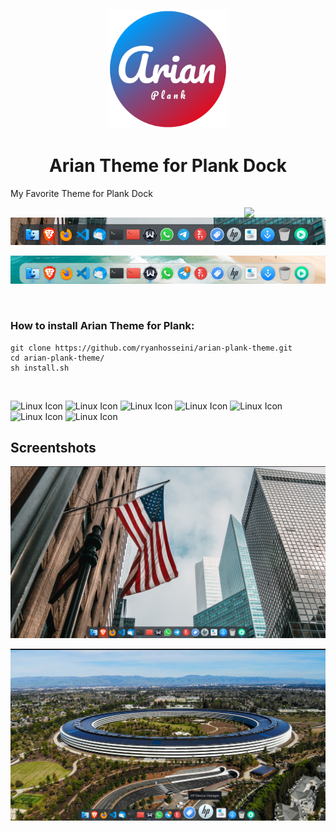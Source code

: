 <p align="center">
<a href="https://www.pling.com/p/1911700/" target="_blank"><img src="icon.png" width="190px"></a>
<p>
  <h1 align="center"> Arian Theme for Plank Dock </h1> 



My Favorite Theme for Plank Dock

<a href="https://www.pling.com/p/1911700/"><img align="right"
    src="https://www.pling.com/stores/media/store_pling/pling-logo.png"
    width='130"' /></a>
    

<a style="display: block" href="https://www.pling.com/p/1911700/"><img
    src="screenshots/screenshot-1.png"
    width='650"' /></a>
    
    
<a style="display: block" href="https://www.pling.com/p/1911700/"><img
    src="screenshots/screenshot-2.png"
    width='650"' /></a>

<br>


### How to install Arian Theme for Plank:
```Shell
git clone https://github.com/ryanhosseini/arian-plank-theme.git
cd arian-plank-theme/
sh install.sh 
```
<br>

![Linux Icon](https://img.shields.io/badge/Linux-FCC624?style=for-the-badge&logo=linux&logoColor=black) 
![Linux Icon](https://img.shields.io/badge/Arch_Linux-1793D1?style=for-the-badge&logo=arch-linux&logoColor=white)
![Linux Icon](https://img.shields.io/badge/manjaro-35BF5C?style=for-the-badge&logo=manjaro&logoColor=white) 
![Linux Icon](https://img.shields.io/badge/Debian-A81D33?style=for-the-badge&logo=debian&logoColor=white) 
![Linux Icon](https://img.shields.io/badge/Fedora-294172?style=for-the-badge&logo=fedora&logoColor=white) 
![Linux Icon](https://img.shields.io/badge/Ubuntu-E95420?style=for-the-badge&logo=ubuntu&logoColor=white)
![Linux Icon](https://img.shields.io/badge/Cent%20OS-262577?style=for-the-badge&logo=CentOS&logoColor=white)




## Screentshots


![screenshot 3](https://github.com/ryanhosseini/arian-plank-theme/blob/main/screenshots/screenshot-3.png)

![screenshot 4](https://github.com/ryanhosseini/arian-plank-theme/blob/main/screenshots/screenshot-4.png)

